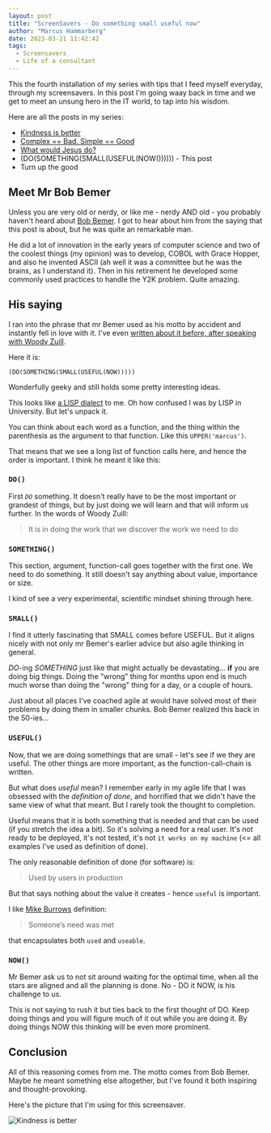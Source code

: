 ```yaml
---
layout: post
title: "ScreenSavers - Do something small useful now"
author: "Marcus Hammarberg"
date: 2023-03-21 11:42:42
tags:
  - Screensavers
  - Life of a consultant
---
```


This the fourth installation of my series with tips that I feed myself everyday, through my screensavers. In this post I'm going waay back in time and we get to meet an unsung hero in the IT world, to tap into his wisdom.

Here are all the posts in my series:

- [Kindness is better](http://www.marcusoft.net/2023/03/my-screensavers-kindness-is-better.html)
- [Complex == Bad. Simple == Good](http://www.marcusoft.net/2023/03/my-screensavers-simple-good-complex-bad.html)
- [What would Jesus do?](http://www.marcusoft.net/2023/03/my-screensavers-what-would-jesus-do.html)
- (DO(SOMETHING(SMALL(USEFUL(NOW()))))) - This post
- Turn up the good

<!-- excerpt-end -->

## Meet Mr Bob Bemer

Unless you are very old or nerdy, or like me - nerdy AND old - you probably haven't heard about [Bob Bemer](https://en.wikipedia.org/wiki/Bob_Bemer). I got to hear about him from the saying that this post is about, but he was quite an remarkable man.

He did a lot of innovation in the early years of computer science and two of the coolest things (my opinion) was to develop, COBOL with Grace Hopper, and also he invented ASCII (ah well it was a committee but he was the brains, as I understand it). Then in his retirement he developed some commonly used practices to handle the Y2K problem. Quite amazing.

## His saying

I ran into the phrase that mr Bemer used as his motto by accident and instantly fell in love with it. I've even [written about it before, after speaking with Woody Zuill](https://www.marcusoft.net/2014/07/talking-with-woody-and-some-thoughts-i.html).

Here it is:

```text
(DO(SOMETHING(SMALL(USEFUL(NOW)))))
```

Wonderfully geeky and still holds some pretty interesting ideas.

This looks like [a LISP dialect](<https://en.wikipedia.org/wiki/Lisp_(programming_language)>) to me. Oh how confused I was by LISP in University. But let's unpack it.

You can think about each word as a function, and the thing within the parenthesis as the argument to that function. Like this `UPPER('marcus')`.

That means that we see a long list of function calls here, and hence the order is important. I think he meant it like this:

### `DO()`

First _`DO`_ something. It doesn't really have to be the most important or grandest of things, but by just doing we will learn and that will inform us further. In the words of Woody Zuill:

> It is in doing the work that we discover the work we need to do

### `SOMETHING()`

This section, argument, function-call goes together with the first one. We need to do something. It still doesn't say anything about value, importance or size.

I kind of see a very experimental, scientific mindset shining through here.

### `SMALL()`

I find it utterly fascinating that SMALL comes before USEFUL. But it aligns nicely with not only mr Bemer's earlier advice but also agile thinking in general.

_DO_-ing _SOMETHING_ just like that might actually be devastating... **if** you are doing big things. Doing the "wrong" thing for months upon end is much much worse than doing the "wrong" thing for a day, or a couple of hours.

Just about all places I've coached agile at would have solved most of their problems by doing them in smaller chunks. Bob Bemer realized this back in the 50-ies...

### `USEFUL()`

Now, that we are doing somethings that are small - let's see if we they are useful. The other things are more important, as the function-call-chain is written.

But what does _useful_ mean? I remember early in my agile life that I was obsessed with the _definition of done_, and horrified that we didn't have the same view of what that meant. But I rarely took the thought to completion.

Useful means that it is both something that is needed and that can be used (if you stretch the idea a bit). So it's solving a need for a real user. It's not ready to be deployed, it's not tested, it's not `it works on my machine` (<= all examples I've used as definition of done).

The only reasonable definition of done (for software) is:

> Used by users in production

But that says nothing about the value it creates - hence `useful` is important.

I like [Mike Burrows](https://blog.agendashift.com/2016/05/25/a-good-working-definition-of-done/) definition:

> Someone’s need was met

that encapsulates both `used` and `useable`.

### `NOW()`

Mr Bemer ask us to not sit around waiting for the optimal time, when all the stars are aligned and all the planning is done. No - DO it NOW, is his challenge to us.

This is not saying to rush it but ties back to the first thought of DO. Keep doing things and you will figure much of it out while you are doing it. By doing things NOW this thinking will be even more prominent.

## Conclusion

All of this reasoning comes from me. The motto comes from Bob Bemer. Maybe he meant something else altogether, but I've found it both inspiring and thought-provoking.

Here's the picture that I'm using for this screensaver.

![Kindness is better](/img/backgrounds.005.png)
